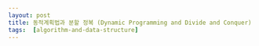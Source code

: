 ```yaml
---
layout: post
title: 동적계획법과 분할 정복 (Dynamic Programming and Divide and Conquer)
tags:  [algorithm-and-data-structure]
---
```

